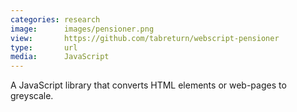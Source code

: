 ```yaml
---
categories: research
image:      images/pensioner.png
view:       https://github.com/tabreturn/webscript-pensioner
type:       url
media:      JavaScript
---
```

A JavaScript library that converts HTML elements or web-pages to greyscale.
